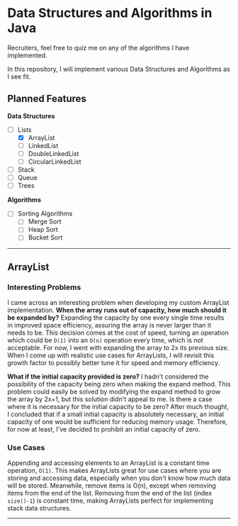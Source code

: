 # Data Structures and Algorithms in Java

Recruiters, feel free to quiz me on any of the algorithms I have implemented.

In this repository, I will implement various Data Structures and Algorithms as I see fit.
## Planned Features
**Data Structures**
- [ ] Lists
  - [x] ArrayList
  - [ ] LinkedList
  - [ ] DoubleLinkedList
  - [ ] CircularLinkedList
- [ ] Stack
- [ ] Queue
- [ ] Trees

**Algorithms**
- [ ] Sorting Algorithms
  - [ ] Merge Sort
  - [ ] Heap Sort
  - [ ] Bucket Sort

---
## ArrayList
### Interesting Problems
I came across an interesting problem when developing my custom ArrayList implementation.
**When the array runs out of capacity, how much should it be expanded by?**
Expanding the capacity by one every single time results in improved space efficiency, assuring the array is never larger than it needs to be.
This decision comes at the cost of speed, turning an operation which could be `O(1)` into an `O(n)` operation every time, which is not acceptable.
For now, I went with expanding the array to 2x its previous size.
When I come up with realistic use cases for ArrayLists, I will revisit this growth factor to possibly better tune it for speed and memory efficiency.

**What if the initial capacity provided is zero?**
I hadn't considered the possibility of the capacity being zero when making the expand method.
This problem could easily be solved by modifying the expand method to grow the array by 2x+1,
but this solution didn't appeal to me. Is there a case where it is necessary for the initial capacity to be zero?
After much thought, I concluded that if a small initial capacity is absolutely necessary, an initial capacity of one would be sufficient for reducing memory usage.
Therefore, for now at least, I've decided to prohibit an initial capacity of zero.

### Use Cases
Appending and accessing elements to an ArrayList is a constant time operation, `O(1)`.
This makes ArrayLists great for use cases where you are storing and accessing data, especially when you don't know how much data will be stored.
Meanwhile, remove items is O(n), except when removing items from the end of the list.
Removing from the end of the list (index `size()-1`) is constant time, making ArrayLists perfect for implementing stack data structures.

---